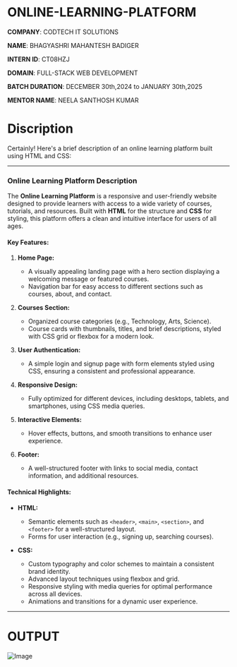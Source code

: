 
# ONLINE-LEARNING-PLATFORM

**COMPANY**: CODTECH IT SOLUTIONS

**NAME**: BHAGYASHRI MAHANTESH BADIGER

**INTERN ID**: CT08HZJ

**DOMAIN**: FULL-STACK WEB DEVELOPMENT

**BATCH DURATION**: DECEMBER 30th,2024 to JANUARY 30th,2025

**MENTOR NAME**: NEELA SANTHOSH KUMAR

# Discription
Certainly! Here's a brief description of an online learning platform built using HTML and CSS:

---

### **Online Learning Platform Description**

The **Online Learning Platform** is a responsive and user-friendly website designed to provide learners with access to a wide variety of courses, tutorials, and resources. Built with **HTML** for the structure and **CSS** for styling, this platform offers a clean and intuitive interface for users of all ages.

#### **Key Features:**
1. **Home Page:**  
   - A visually appealing landing page with a hero section displaying a welcoming message or featured courses.  
   - Navigation bar for easy access to different sections such as courses, about, and contact.

2. **Courses Section:**  
   - Organized course categories (e.g., Technology, Arts, Science).  
   - Course cards with thumbnails, titles, and brief descriptions, styled with CSS grid or flexbox for a modern look.

3. **User Authentication:**  
   - A simple login and signup page with form elements styled using CSS, ensuring a consistent and professional appearance.

4. **Responsive Design:**  
   - Fully optimized for different devices, including desktops, tablets, and smartphones, using CSS media queries.

5. **Interactive Elements:**  
   - Hover effects, buttons, and smooth transitions to enhance user experience.  

6. **Footer:**  
   - A well-structured footer with links to social media, contact information, and additional resources.

#### **Technical Highlights:**
- **HTML:**  
   - Semantic elements such as `<header>`, `<main>`, `<section>`, and `<footer>` for a well-structured layout.  
   - Forms for user interaction (e.g., signing up, searching courses).

- **CSS:**  
   - Custom typography and color schemes to maintain a consistent brand identity.  
   - Advanced layout techniques using flexbox and grid.  
   - Responsive styling with media queries for optimal performance across all devices.  
   - Animations and transitions for a dynamic user experience.

---

# OUTPUT
![Image](https://github.com/user-attachments/assets/5cc139bb-0ec3-4ddb-aad3-99ec7ec09969)
